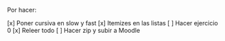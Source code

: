 Por hacer:

[x] Poner cursiva en slow y fast
[x] Itemizes en las listas
[ ] Hacer ejercicio 0
[x] Releer todo
[ ] Hacer zip y subir a Moodle
